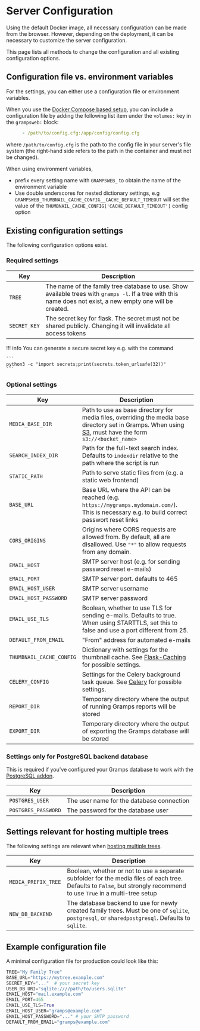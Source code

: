 # Server Configuration

Using the default Docker image, all necessary configuration can be made from the browser. However, depending on the deployment, it can be necessary to customize the server configuration.

This page lists all methods to change the configuration and all existing configuration options.

## Configuration file vs. environment variables

For the settings, you can either use a configuration file or environment variables.

When you use the [Docker Compose based setup](Deployment.md), you can include a configuration file by adding the following list item under the `volumes:` key in the `grampsweb:` block:

```yaml
      - /path/to/config.cfg:/app/config/config.cfg
```
where `/path/to/config.cfg` is the path to the config file in your server's file system (the right-hand side refers to the path in the container and must not be changed).

When using environment variables,

- prefix every setting name with `GRAMPSWEB_` to obtain the name of the environment variable
- Use double underscores for nested dictionary settings, e.g `GRAMPSWEB_THUMBNAIL_CACHE_CONFIG__CACHE_DEFAULT_TIMEOUT` will set the value of the `THUMBNAIL_CACHE_CONFIG['CACHE_DEFAULT_TIMEOUT']` config option

## Existing configuration settings
The following configuration options exist.

### Required settings

Key | Description 
----|-------------
`TREE` | The name of the family tree database to use. Show available trees with `gramps -l`. If a tree with this name does not exist, a new empty one will be created.
`SECRET_KEY` | The secret key for flask. The secret must not be shared publicly. Changing it will invalidate all access tokens

!!! info
    You can generate a secure secret key e.g. with the command

    ```
    python3 -c "import secrets;print(secrets.token_urlsafe(32))"
    ```

### Optional settings

Key | Description 
----|-------------
`MEDIA_BASE_DIR` | Path to use as base directory for media files, overriding the media base directory set in Gramps. When using [S3](s3.md), must have the form `s3://<bucket_name>`
`SEARCH_INDEX_DIR` | Path for the full-text search index. Defaults to `indexdir` relative to the path where the script is run
`STATIC_PATH` | Path to serve static files from (e.g. a static web frontend)
`BASE_URL` | Base URL where the API can be reached (e.g. `https://mygramps.mydomain.com/`). This is necessary e.g. to build correct passwort reset links
`CORS_ORIGINS` | Origins where CORS requests are allowed from. By default, all are disallowed. Use `"*"` to allow requests from any domain.
`EMAIL_HOST` | SMTP server host (e.g. for sending password reset e-mails)
`EMAIL_PORT` | SMTP server port. defaults to 465
`EMAIL_HOST_USER` | SMTP server username
`EMAIL_HOST_PASSWORD` | SMTP server password
`EMAIL_USE_TLS` | Boolean, whether to use TLS for sending e-mails. Defaults to true. When using STARTTLS, set this to false and use a port different from 25.
`DEFAULT_FROM_EMAIL` | "From" address for automated e-mails
`THUMBNAIL_CACHE_CONFIG` | Dictionary with settings for the thumbnail cache. See [Flask-Caching](https://flask-caching.readthedocs.io/en/latest/) for possible settings.
`CELERY_CONFIG` | Settings for the Celery background task queue. See [Celery](https://docs.celeryq.dev/en/stable/userguide/configuration.html) for possible settings.
`REPORT_DIR` | Temporary directory where the output of running Gramps reports will be stored
`EXPORT_DIR` | Temporary directory where the output of exporting the Gramps database will be stored
### Settings only for PostgreSQL backend database

This is required if you've configured your Gramps database to work with the [PostgreSQL addon](https://gramps-project.org/wiki/index.php/Addon:PostgreSQL).

Key | Description 
----|-------------
`POSTGRES_USER` | The user name for the database connection
`POSTGRES_PASSWORD` | The password for the database user


## Settings relevant for hosting multiple trees

The following settings are relevant when [hosting multiple trees](multi-tree.md).

Key | Description 
----|-------------
`MEDIA_PREFIX_TREE` | Boolean, whether or not to use a separate subfolder for the media files of each tree. Defaults to `False`, but strongly recommend to use `True` in a multi-tree setup
`NEW_DB_BACKEND` | The database backend to use for newly created family trees. Must be one of `sqlite`, `postgresql`, or `sharedpostgresql`. Defaults to `sqlite`.


## Example configuration file

A minimal configuration file for production could look like this:
```python
TREE="My Family Tree"
BASE_URL="https://mytree.example.com"
SECRET_KEY="..."  # your secret key
USER_DB_URI="sqlite:////path/to/users.sqlite"
EMAIL_HOST="mail.example.com"
EMAIL_PORT=465
EMAIL_USE_TLS=True
EMAIL_HOST_USER="gramps@example.com"
EMAIL_HOST_PASSWORD="..." # your SMTP password
DEFAULT_FROM_EMAIL="gramps@example.com"
```
